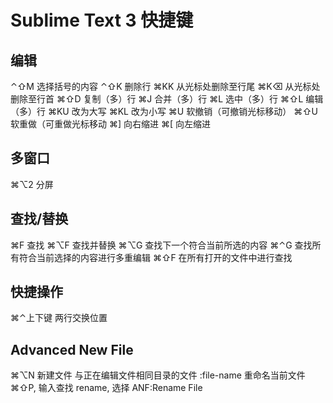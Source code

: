 # Sublime Text 3 快捷键

## 编辑

⌃⇧M 选择括号的内容
⌃⇧K 删除行
⌘KK 从光标处删除至行尾
⌘K⌫ 从光标处删除至行首
⌘⇧D 复制（多）行
⌘J 合并（多）行
⌘L 选中（多）行
⌘⇧L 编辑（多）行
⌘KU 改为大写
⌘KL 改为小写
⌘U 软撤销（可撤销光标移动）
⌘⇧U 软重做（可重做光标移动
⌘] 向右缩进
⌘[ 向左缩进

## 多窗口

⌘⌥2 分屏

## 查找/替换

⌘F 查找
⌘⌥F 查找并替换
⌘⌥G 查找下一个符合当前所选的内容
⌘⌃G 查找所有符合当前选择的内容进行多重编辑
⌘⇧F 在所有打开的文件中进行查找

## 快捷操作

⌘⌃上下键   两行交换位置

## Advanced New File

⌘⌥N 新建文件
与正在编辑文件相同目录的文件 :file-name
重命名当前文件 ⌘⇧P, 输入查找 rename, 选择 ANF:Rename File
